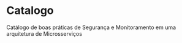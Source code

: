 # Catalogo
Catálogo de boas práticas de Segurança e Monitoramento em uma arquitetura de Microsserviços
